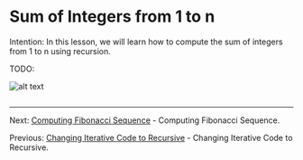 # Sum of Integers from 1 to n

Intention: In this lesson, we will learn how to compute the sum of integers from 1 to n using recursion.

TODO:

![alt text](../../etc/recursion/img.png "Img")

```java

```

<hr>

Next: [Computing Fibonacci Sequence](chapter_12.md "Computing Fibonacci Sequence") - Computing Fibonacci Sequence.

Previous: [Changing Iterative Code to Recursive](chapter_10.md "Changing Iterative Code to Recursive") - 
Changing Iterative Code to Recursive.